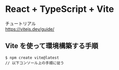 # React + TypeScript + Vite

チュートリアル  
https://vitejs.dev/guide/

## Vite を使って環境構築する手順

```
$ npm create vite@latest
// 以下コンソール上の手順に従う
```
